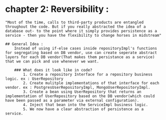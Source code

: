 # chapter 2: Reversibility :
    "Most of the time, calls to third-party products are entangled throughout the code. But if you really abstracted the idea of a database out- to the point where it simply provides persistence as a service - then you have the flexibility to change horses in midstream"

    ## General Idea :
        Instead of using if-else cases inside repositoryImpl's functions for segregating based on DB vendor, use can create seperate abstract layers for each DB vendor(That makes them persistance as a service) that we can pick and use whenever we want.

        ### What does it look like in code?
            1. Create a repository Interface for a repository business logic. ex : UserRepository
            2. Create mulitple implementations of that interface for each vendor. ex : PostgresUserRepositoryImpl, MongoUserRepositoryImpl.
            3. Create a bean using UserRepository that returns an implementation of UserRepository based on the DB vendor(which could have been passed as a parameter via external configuration).
            4. Inject that bean into the ServiceImpl business logic.
            5. We now have a clear abstraction of persistence as a service.